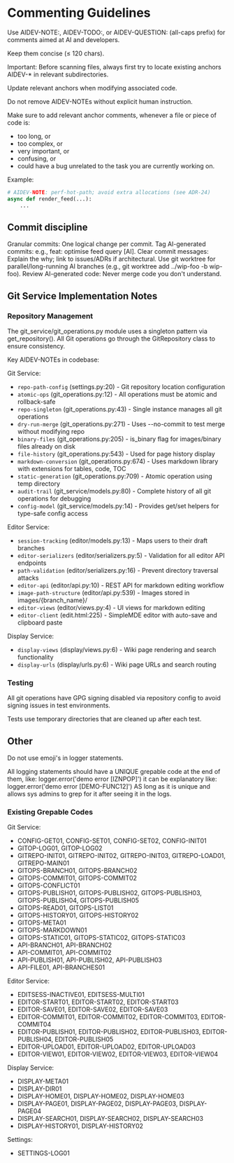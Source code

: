 # Commenting Guidelines

Use AIDEV-NOTE:, AIDEV-TODO:, or AIDEV-QUESTION: (all-caps prefix) for comments aimed at AI and developers.

Keep them concise (≤ 120 chars).

Important: Before scanning files, always first try to locate existing anchors AIDEV-* in relevant subdirectories.

Update relevant anchors when modifying associated code.

Do not remove AIDEV-NOTEs without explicit human instruction.

Make sure to add relevant anchor comments, whenever a file or piece of code is:

- too long, or
- too complex, or
- very important, or
- confusing, or
- could have a bug unrelated to the task you are currently working on.

Example:

```python
# AIDEV-NOTE: perf-hot-path; avoid extra allocations (see ADR-24)
async def render_feed(...):
    ...
```

## Commit discipline

Granular commits: One logical change per commit. Tag AI-generated commits: e.g., feat: optimise feed query [AI]. Clear commit messages: Explain the why; link to issues/ADRs if architectural. Use git worktree for parallel/long-running AI branches (e.g., git worktree add ../wip-foo -b wip-foo). Review AI-generated code: Never merge code you don't understand.

## Git Service Implementation Notes

### Repository Management

The git_service/git_operations.py module uses a singleton pattern via get_repository(). All Git operations go through the GitRepository class to ensure consistency.

Key AIDEV-NOTEs in codebase:

Git Service:
- `repo-path-config` (settings.py:20) - Git repository location configuration
- `atomic-ops` (git_operations.py:12) - All operations must be atomic and rollback-safe
- `repo-singleton` (git_operations.py:43) - Single instance manages all git operations
- `dry-run-merge` (git_operations.py:271) - Uses --no-commit to test merge without modifying repo
- `binary-files` (git_operations.py:205) - is_binary flag for images/binary files already on disk
- `file-history` (git_operations.py:543) - Used for page history display
- `markdown-conversion` (git_operations.py:674) - Uses markdown library with extensions for tables, code, TOC
- `static-generation` (git_operations.py:709) - Atomic operation using temp directory
- `audit-trail` (git_service/models.py:80) - Complete history of all git operations for debugging
- `config-model` (git_service/models.py:14) - Provides get/set helpers for type-safe config access

Editor Service:
- `session-tracking` (editor/models.py:13) - Maps users to their draft branches
- `editor-serializers` (editor/serializers.py:5) - Validation for all editor API endpoints
- `path-validation` (editor/serializers.py:16) - Prevent directory traversal attacks
- `editor-api` (editor/api.py:10) - REST API for markdown editing workflow
- `image-path-structure` (editor/api.py:539) - Images stored in images/{branch_name}/
- `editor-views` (editor/views.py:4) - UI views for markdown editing
- `editor-client` (edit.html:225) - SimpleMDE editor with auto-save and clipboard paste

Display Service:
- `display-views` (display/views.py:6) - Wiki page rendering and search functionality
- `display-urls` (display/urls.py:6) - Wiki page URLs and search routing

### Testing

All git operations have GPG signing disabled via repository config to avoid signing issues in test environments.

Tests use temporary directories that are cleaned up after each test.

## Other

Do not use emoji's in logger statements.

All logging statements should have a UNIQUE grepable code at the end of them, like: logger.error('demo error [IZNPOP]') it can be explanatory like: logger.error('demo error [DEMO-FUNC12]') AS long as it is unique and allows sys admins to grep for it after seeing it in the logs.

### Existing Grepable Codes

Git Service:
- CONFIG-GET01, CONFIG-SET01, CONFIG-SET02, CONFIG-INIT01
- GITOP-LOG01, GITOP-LOG02
- GITREPO-INIT01, GITREPO-INIT02, GITREPO-INIT03, GITREPO-LOAD01, GITREPO-MAIN01
- GITOPS-BRANCH01, GITOPS-BRANCH02
- GITOPS-COMMIT01, GITOPS-COMMIT02
- GITOPS-CONFLICT01
- GITOPS-PUBLISH01, GITOPS-PUBLISH02, GITOPS-PUBLISH03, GITOPS-PUBLISH04, GITOPS-PUBLISH05
- GITOPS-READ01, GITOPS-LIST01
- GITOPS-HISTORY01, GITOPS-HISTORY02
- GITOPS-META01
- GITOPS-MARKDOWN01
- GITOPS-STATIC01, GITOPS-STATIC02, GITOPS-STATIC03
- API-BRANCH01, API-BRANCH02
- API-COMMIT01, API-COMMIT02
- API-PUBLISH01, API-PUBLISH02, API-PUBLISH03
- API-FILE01, API-BRANCHES01

Editor Service:
- EDITSESS-INACTIVE01, EDITSESS-MULTI01
- EDITOR-START01, EDITOR-START02, EDITOR-START03
- EDITOR-SAVE01, EDITOR-SAVE02, EDITOR-SAVE03
- EDITOR-COMMIT01, EDITOR-COMMIT02, EDITOR-COMMIT03, EDITOR-COMMIT04
- EDITOR-PUBLISH01, EDITOR-PUBLISH02, EDITOR-PUBLISH03, EDITOR-PUBLISH04, EDITOR-PUBLISH05
- EDITOR-UPLOAD01, EDITOR-UPLOAD02, EDITOR-UPLOAD03
- EDITOR-VIEW01, EDITOR-VIEW02, EDITOR-VIEW03, EDITOR-VIEW04

Display Service:
- DISPLAY-META01
- DISPLAY-DIR01
- DISPLAY-HOME01, DISPLAY-HOME02, DISPLAY-HOME03
- DISPLAY-PAGE01, DISPLAY-PAGE02, DISPLAY-PAGE03, DISPLAY-PAGE04
- DISPLAY-SEARCH01, DISPLAY-SEARCH02, DISPLAY-SEARCH03
- DISPLAY-HISTORY01, DISPLAY-HISTORY02

Settings:
- SETTINGS-LOG01
